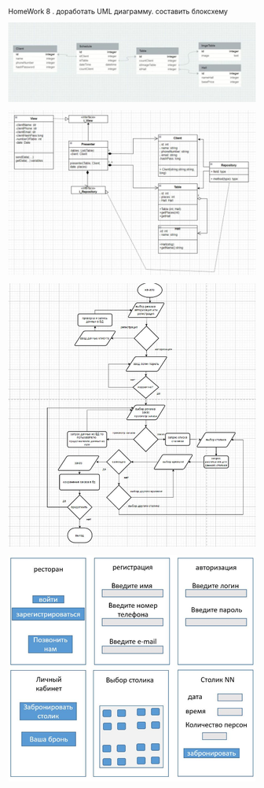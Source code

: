 HomeWork 8 . доработать UML диаграмму. составить блоксхему




![](ERD.JPG)

![](UML.JPG)

![](blockSchema.JPG)

![](UX_UI.JPG)
